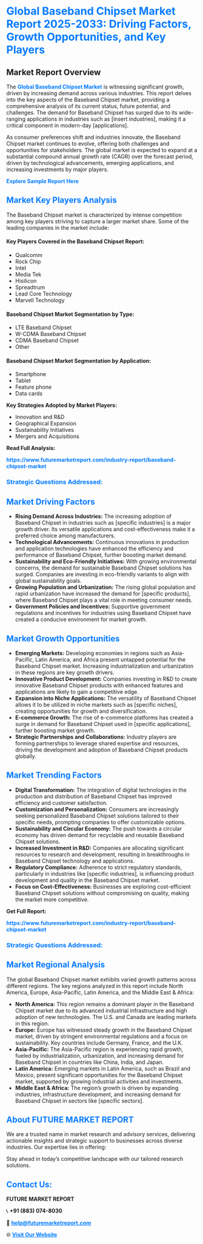 <h1 style="color: #007BFF;">Global Baseband Chipset Market Report 2025-2033: Driving Factors, Growth Opportunities, and Key Players</h1>

<section id="overview">
<h2>Market Report Overview</h2>
<p>The <a href="https://www.futuremarketreport.com/industry-report/baseband-chipset-market" style="color: #007BFF; text-decoration: none;"><strong>Global Baseband Chipset Market</strong></a> is witnessing significant growth, driven by increasing demand across various industries. This report delves into the key aspects of the Baseband Chipset market, providing a comprehensive analysis of its current status, future potential, and challenges. The demand for Baseband Chipset has surged due to its wide-ranging applications in industries such as [insert industries], making it a critical component in modern-day [applications].</p>
<p>As consumer preferences shift and industries innovate, the Baseband Chipset market continues to evolve, offering both challenges and opportunities for stakeholders. The global market is expected to expand at a substantial compound annual growth rate (CAGR) over the forecast period, driven by technological advancements, emerging applications, and increasing investments by major players.</p>
</section>

<section id="overview">
<p><a href="https://www.futuremarketreport.com/request-sample/reportId=82342" style="color: #007BFF; text-decoration: none;"><strong>Explore Sample Report Here</strong></a></p>
</section>

<section id="key-players">
<h2 style="color: #007BFF;">Market Key Players Analysis</h2>
<p>The Baseband Chipset market is characterized by intense competition among key players striving to capture a larger market share. Some of the leading companies in the market include:</p>
<h4>Key Players Covered in the Baseband Chipset Report:</h4>
<ul><li>Qualcomm</li><li>Rock Chip</li><li>Intel</li><li>Media Tek</li><li>Hisilicon</li><li>Spreadtrum</li><li>Lead Core Technology</li><li>Marvell Technology</li></ul>
<h4>Baseband Chipset Market Segmentation by Type:</h4>
<ul><li>LTE Baseband Chipset</li><li>W-CDMA Baseband Chipset</li><li>CDMA Baseband Chipset</li><li>Other</li></ul>

<h4>Baseband Chipset Market Segmentation by Application:</h4>
<ul><li>Smartphone</li><li>Tablet</li><li>Feature phone</li><li>Data cards</li></ul>
<p><strong>Key Strategies Adopted by Market Players:</strong></p>
<ul>
<li>Innovation and R&D</li>
<li>Geographical Expansion</li>
<li>Sustainability Initiatives</li>
<li>Mergers and Acquisitions</li>
</ul>
</section>

<section>
<p><strong>Read Full Analysis: </strong></p><a href="https://www.futuremarketreport.com/industry-report/baseband-chipset-market" style="color: #007BFF; text-decoration: none;"><strong>https://www.futuremarketreport.com/industry-report/baseband-chipset-market</strong></a>
<h3 style="color: #007BFF;">Strategic Questions Addressed:</h3>
</section>

<section id="driving-factors">
<h2 style="color: #007BFF;">Market Driving Factors</h2>
<ul>
<li><strong>Rising Demand Across Industries:</strong> The increasing adoption of Baseband Chipset in industries such as [specific industries] is a major growth driver. Its versatile applications and cost-effectiveness make it a preferred choice among manufacturers.</li>
<li><strong>Technological Advancements:</strong> Continuous innovations in production and application technologies have enhanced the efficiency and performance of Baseband Chipset, further boosting market demand.</li>
<li><strong>Sustainability and Eco-Friendly Initiatives:</strong> With growing environmental concerns, the demand for sustainable Baseband Chipset solutions has surged. Companies are investing in eco-friendly variants to align with global sustainability goals.</li>
<li><strong>Growing Population and Urbanization:</strong> The rising global population and rapid urbanization have increased the demand for [specific products], where Baseband Chipset plays a vital role in meeting consumer needs.</li>
<li><strong>Government Policies and Incentives:</strong> Supportive government regulations and incentives for industries using Baseband Chipset have created a conducive environment for market growth.</li>
</ul>
</section>

<section id="growth-opportunities">
<h2 style="color: #007BFF;">Market Growth Opportunities</h2>
<ul>
<li><strong>Emerging Markets:</strong> Developing economies in regions such as Asia-Pacific, Latin America, and Africa present untapped potential for the Baseband Chipset market. Increasing industrialization and urbanization in these regions are key growth drivers.</li>
<li><strong>Innovative Product Development:</strong> Companies investing in R&D to create innovative Baseband Chipset products with enhanced features and applications are likely to gain a competitive edge.</li>
<li><strong>Expansion into Niche Applications:</strong> The versatility of Baseband Chipset allows it to be utilized in niche markets such as [specific niches], creating opportunities for growth and diversification.</li>
<li><strong>E-commerce Growth:</strong> The rise of e-commerce platforms has created a surge in demand for Baseband Chipset used in [specific applications], further boosting market growth.</li>
<li><strong>Strategic Partnerships and Collaborations:</strong> Industry players are forming partnerships to leverage shared expertise and resources, driving the development and adoption of Baseband Chipset products globally.</li>
</ul>
</section>

<section id="trending-factors">
<h2 style="color: #007BFF;">Market Trending Factors</h2>
<ul>
<li><strong>Digital Transformation:</strong> The integration of digital technologies in the production and distribution of Baseband Chipset has improved efficiency and customer satisfaction.</li>
<li><strong>Customization and Personalization:</strong> Consumers are increasingly seeking personalized Baseband Chipset solutions tailored to their specific needs, prompting companies to offer customizable options.</li>
<li><strong>Sustainability and Circular Economy:</strong> The push towards a circular economy has driven demand for recyclable and reusable Baseband Chipset solutions.</li>
<li><strong>Increased Investment in R&D:</strong> Companies are allocating significant resources to research and development, resulting in breakthroughs in Baseband Chipset technology and applications.</li>
<li><strong>Regulatory Compliance:</strong> Adherence to strict regulatory standards, particularly in industries like [specific industries], is influencing product development and quality in the Baseband Chipset market.</li>
<li><strong>Focus on Cost-Effectiveness:</strong> Businesses are exploring cost-efficient Baseband Chipset solutions without compromising on quality, making the market more competitive.</li>
</ul>
</section>

<section>
<p><strong>Get Full Report: </strong></p><a href="https://www.futuremarketreport.com/industry-report/baseband-chipset-market" style="color: #007BFF; text-decoration: none;"><strong>https://www.futuremarketreport.com/industry-report/baseband-chipset-market</strong></a>
<h3 style="color: #007BFF;">Strategic Questions Addressed:</h3>
</section>


<section id="regional-analysis">
<h2 style="color: #007BFF;">Market Regional Analysis</h2>
<p>The global Baseband Chipset market exhibits varied growth patterns across different regions. The key regions analyzed in this report include North America, Europe, Asia-Pacific, Latin America, and the Middle East & Africa:</p>
<ul>
<li><strong>North America:</strong> This region remains a dominant player in the Baseband Chipset market due to its advanced industrial infrastructure and high adoption of new technologies. The U.S. and Canada are leading markets in this region.</li>
<li><strong>Europe:</strong> Europe has witnessed steady growth in the Baseband Chipset market, driven by stringent environmental regulations and a focus on sustainability. Key countries include Germany, France, and the U.K.</li>
<li><strong>Asia-Pacific:</strong> The Asia-Pacific region is experiencing rapid growth, fueled by industrialization, urbanization, and increasing demand for Baseband Chipset in countries like China, India, and Japan.</li>
<li><strong>Latin America:</strong> Emerging markets in Latin America, such as Brazil and Mexico, present significant opportunities for the Baseband Chipset market, supported by growing industrial activities and investments.</li>
<li><strong>Middle East & Africa:</strong> The region’s growth is driven by expanding industries, infrastructure development, and increasing demand for Baseband Chipset in sectors like [specific sectors].</li>
</ul>
</section>

<footer>
<h2 style="color: #007BFF;">About FUTURE MARKET REPORT</h2>
<p>We are a trusted name in market research and advisory services, delivering actionable insights and strategic support to businesses across diverse industries. Our expertise lies in offering:</p>

<p>Stay ahead in today’s competitive landscape with our tailored research solutions.</p>

<h2 style="color: #007BFF;">Contact Us:</h2>
<p><strong>FUTURE MARKET REPORT</strong></p>
<p>📞 <strong>+91 (883) 074-8030</strong></p>
<p>📧 <strong><a href="mailto:help@futuremarketreport.com" style="color: #007BFF;">help@futuremarketreport.com</a></strong></p>
<p>🌐 <strong><a href="https://www.futuremarketreport.com/" style="color: #007BFF;">Visit Our Website</a></strong></p>
</footer>